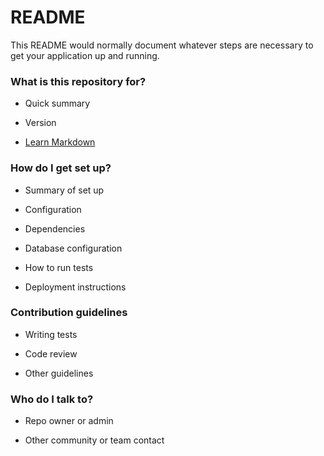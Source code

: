 ---
...

README
======

This README would normally document whatever steps are necessary to get
your application up and running.

### What is this repository for?

-   Quick summary

-   Version

-   [Learn Markdown](https://bitbucket.org/tutorials/markdowndemo)

### How do I get set up?

-   Summary of set up

-   Configuration

-   Dependencies

-   Database configuration

-   How to run tests

-   Deployment instructions

### Contribution guidelines

-   Writing tests

-   Code review

-   Other guidelines

### Who do I talk to?

-   Repo owner or admin

-   Other community or team contact
